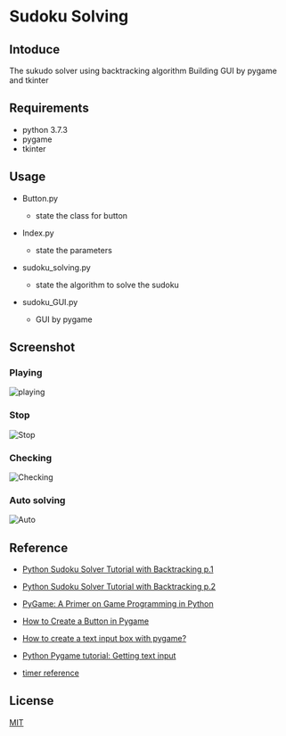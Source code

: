 # Sudoku Solving

## Intoduce

The sukudo solver using backtracking algorithm
Building GUI by pygame and tkinter

## Requirements

- python 3.7.3
- pygame
- tkinter

## Usage

- Button.py
  - state the class for button

- Index.py
  - state the parameters

- sudoku_solving.py
  - state the algorithm to solve the sudoku

- sudoku_GUI.py
  - GUI by pygame

## Screenshot

### Playing

![playing](https://imgur.com/qGAZ3cw.png)

### Stop

![Stop](https://imgur.com/wrKvo9B.gif)

### Checking

![Checking](https://imgur.com/ZqpmHk6.gif)

### Auto solving

![Auto](https://imgur.com/T1znrqG.gif)

## Reference

- [Python Sudoku Solver Tutorial with Backtracking p.1](https://www.youtube.com/watch?v=eqUwSA0xI-s&ab_channel=TechWithTim)

- [Python Sudoku Solver Tutorial with Backtracking p.2](https://www.youtube.com/watch?v=lK4N8E6uNr4&ab_channel=TechWithTim)

- [PyGame: A Primer on Game Programming in Python](https://realpython.com/pygame-a-primer/)

- [How to Create a Button in Pygame](https://www.youtube.com/watch?v=4_9twnEduFA&ab_channel=TechWithTim)

- [How to create a text input box with pygame?](https://stackoverflow.com/questions/46390231/how-to-create-a-text-input-box-with-pygame)

- [Python Pygame tutorial: Getting text input](https://www.youtube.com/watch?v=Rvcyf4HsWiw&ab_channel=ClearCode)

- [timer reference](https://stackoverflow.com/questions/30720665/countdown-timer-in-pygame)

## License

[MIT](https://choosealicense.com/licenses/mit/)